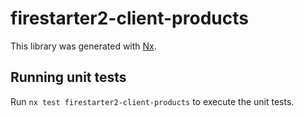 # firestarter2-client-products

This library was generated with [Nx](https://nx.dev).

## Running unit tests

Run `nx test firestarter2-client-products` to execute the unit tests.
